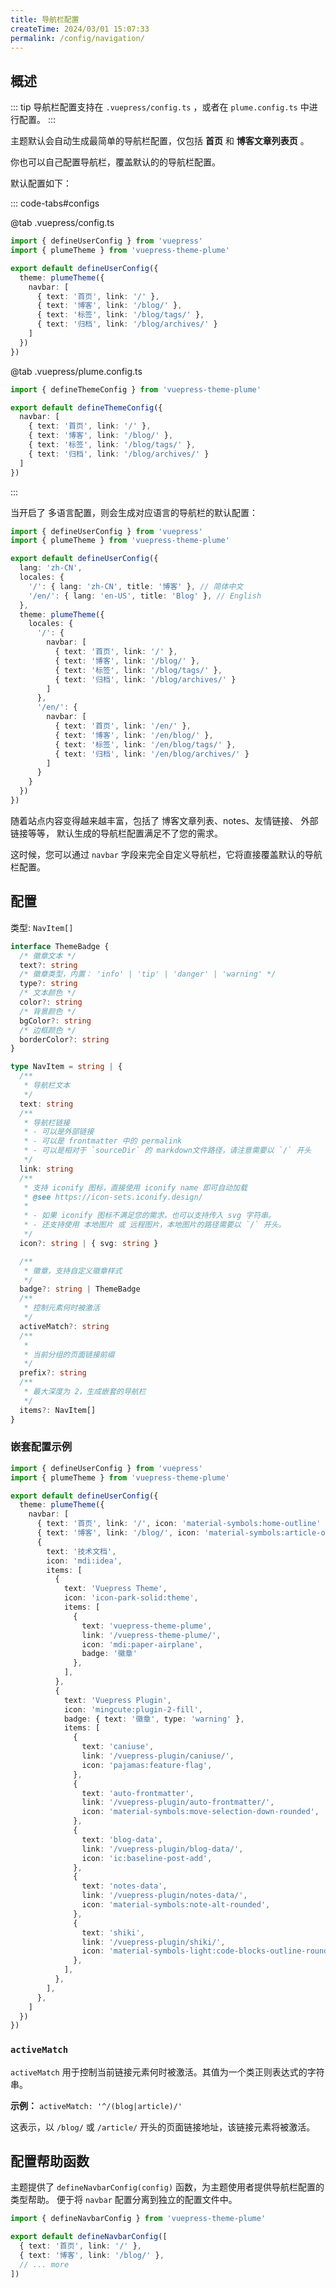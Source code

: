 ```yaml
---
title: 导航栏配置
createTime: 2024/03/01 15:07:33
permalink: /config/navigation/
---
```


## 概述

::: tip 导航栏配置支持在 `.vuepress/config.ts` ，或者在 `plume.config.ts` 中进行配置。
:::

主题默认会自动生成最简单的导航栏配置，仅包括 **首页** 和 **博客文章列表页** 。

你也可以自己配置导航栏，覆盖默认的的导航栏配置。

默认配置如下：

::: code-tabs#configs

@tab .vuepress/config.ts

```ts twoslash
import { defineUserConfig } from 'vuepress'
import { plumeTheme } from 'vuepress-theme-plume'

export default defineUserConfig({
  theme: plumeTheme({
    navbar: [
      { text: '首页', link: '/' },
      { text: '博客', link: '/blog/' },
      { text: '标签', link: '/blog/tags/' },
      { text: '归档', link: '/blog/archives/' }
    ]
  })
})
```

@tab .vuepress/plume.config.ts

```ts twoslash
import { defineThemeConfig } from 'vuepress-theme-plume'

export default defineThemeConfig({
  navbar: [
    { text: '首页', link: '/' },
    { text: '博客', link: '/blog/' },
    { text: '标签', link: '/blog/tags/' },
    { text: '归档', link: '/blog/archives/' }
  ]
})
```

:::

当开启了 多语言配置，则会生成对应语言的导航栏的默认配置：

```ts
import { defineUserConfig } from 'vuepress'
import { plumeTheme } from 'vuepress-theme-plume'

export default defineUserConfig({
  lang: 'zh-CN',
  locales: {
    '/': { lang: 'zh-CN', title: '博客' }, // 简体中文
    '/en/': { lang: 'en-US', title: 'Blog' }, // English
  },
  theme: plumeTheme({
    locales: {
      '/': {
        navbar: [
          { text: '首页', link: '/' },
          { text: '博客', link: '/blog/' },
          { text: '标签', link: '/blog/tags/' },
          { text: '归档', link: '/blog/archives/' }
        ]
      },
      '/en/': {
        navbar: [
          { text: '首页', link: '/en/' },
          { text: '博客', link: '/en/blog/' },
          { text: '标签', link: '/en/blog/tags/' },
          { text: '归档', link: '/en/blog/archives/' }
        ]
      }
    }
  })
})
```

随着站点内容变得越来越丰富，包括了 博客文章列表、notes、友情链接、 外部链接等等，
默认生成的导航栏配置满足不了您的需求。

这时候，您可以通过 `navbar` 字段来完全自定义导航栏，它将直接覆盖默认的导航栏配置。

## 配置

类型: `NavItem[]`

```ts
interface ThemeBadge {
  /* 徽章文本 */
  text?: string
  /* 徽章类型，内置： 'info' | 'tip' | 'danger' | 'warning' */
  type?: string
  /* 文本颜色 */
  color?: string
  /* 背景颜色 */
  bgColor?: string
  /* 边框颜色 */
  borderColor?: string
}

type NavItem = string | {
  /**
   * 导航栏文本
   */
  text: string
  /**
   * 导航栏链接
   * - 可以是外部链接
   * - 可以是 frontmatter 中的 permalink
   * - 可以是相对于 `sourceDir` 的 markdown文件路径，请注意需要以 `/` 开头
   */
  link: string
  /**
   * 支持 iconify 图标，直接使用 iconify name 即可自动加载
   * @see https://icon-sets.iconify.design/
   *
   * - 如果 iconify 图标不满足您的需求，也可以支持传入 svg 字符串。
   * - 还支持使用 本地图片 或 远程图片，本地图片的路径需要以 `/` 开头。
   */
  icon?: string | { svg: string }

  /**
   * 徽章，支持自定义徽章样式
   */
  badge?: string | ThemeBadge
  /**
   * 控制元素何时被激活
   */
  activeMatch?: string
  /**
   *
   * 当前分组的页面链接前缀
   */
  prefix?: string
  /**
   * 最大深度为 2，生成嵌套的导航栏
   */
  items?: NavItem[]
}
```

### 嵌套配置示例

```ts title=".vuepress/config.ts"
import { defineUserConfig } from 'vuepress'
import { plumeTheme } from 'vuepress-theme-plume'

export default defineUserConfig({
  theme: plumeTheme({
    navbar: [
      { text: '首页', link: '/', icon: 'material-symbols:home-outline' },
      { text: '博客', link: '/blog/', icon: 'material-symbols:article-outline' },
      {
        text: '技术文档',
        icon: 'mdi:idea',
        items: [
          {
            text: 'Vuepress Theme',
            icon: 'icon-park-solid:theme',
            items: [
              {
                text: 'vuepress-theme-plume',
                link: '/vuepress-theme-plume/',
                icon: 'mdi:paper-airplane',
                badge: '徽章'
              },
            ],
          },
          {
            text: 'Vuepress Plugin',
            icon: 'mingcute:plugin-2-fill',
            badge: { text: '徽章', type: 'warning' },
            items: [
              {
                text: 'caniuse',
                link: '/vuepress-plugin/caniuse/',
                icon: 'pajamas:feature-flag',
              },
              {
                text: 'auto-frontmatter',
                link: '/vuepress-plugin/auto-frontmatter/',
                icon: 'material-symbols:move-selection-down-rounded',
              },
              {
                text: 'blog-data',
                link: '/vuepress-plugin/blog-data/',
                icon: 'ic:baseline-post-add',
              },
              {
                text: 'notes-data',
                link: '/vuepress-plugin/notes-data/',
                icon: 'material-symbols:note-alt-rounded',
              },
              {
                text: 'shiki',
                link: '/vuepress-plugin/shiki/',
                icon: 'material-symbols-light:code-blocks-outline-rounded',
              },
            ],
          },
        ],
      },
    ]
  })
})
```

### `activeMatch`

`activeMatch` 用于控制当前链接元素何时被激活。其值为一个类正则表达式的字符串。

**示例：** `activeMatch: '^/(blog|article)/'`

这表示，以 `/blog/` 或 `/article/` 开头的页面链接地址，该链接元素将被激活。

## 配置帮助函数

主题提供了 `defineNavbarConfig(config)` 函数，为主题使用者提供导航栏配置的类型帮助。
便于将 `navbar` 配置分离到独立的配置文件中。

```ts title="navbar.ts" twoslash
import { defineNavbarConfig } from 'vuepress-theme-plume'

export default defineNavbarConfig([
  { text: '首页', link: '/' },
  { text: '博客', link: '/blog/' },
  // ... more
])
```
